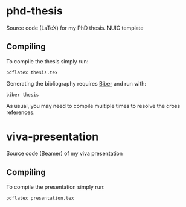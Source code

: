 # phd-thesis
Source code (LaTeX) for my PhD thesis.  NUIG template 

## Compiling
To compile the thesis simply run:
```
pdflatex thesis.tex
```

Generating the bibliography requires [Biber](http://biblatex-biber.sourceforge.net/) and run with:
```
biber thesis
```

As usual, you may need to compile multiple times to resolve the cross references.

# viva-presentation
Source code (Beamer) of my viva presentation

## Compiling
To compile the presentation simply run:
```
pdflatex presentation.tex
```

